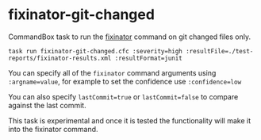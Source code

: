 # fixinator-git-changed

CommandBox task to run the [fixinator](https://fixinator.app/) command on git changed files only. 

    task run fixinator-git-changed.cfc :severity=high :resultFile=./test-reports/fixinator-results.xml :resultFormat=junit

You can specify all of the `fixinator` command arguments using `:argname=value`, for example to set the confidence use `:confidence=low`

You can also specify `lastCommit=true` or `lastCommit=false` to compare against the last commit. 

This task is experimental and once it is tested the functionality will make it into the fixinator command.
